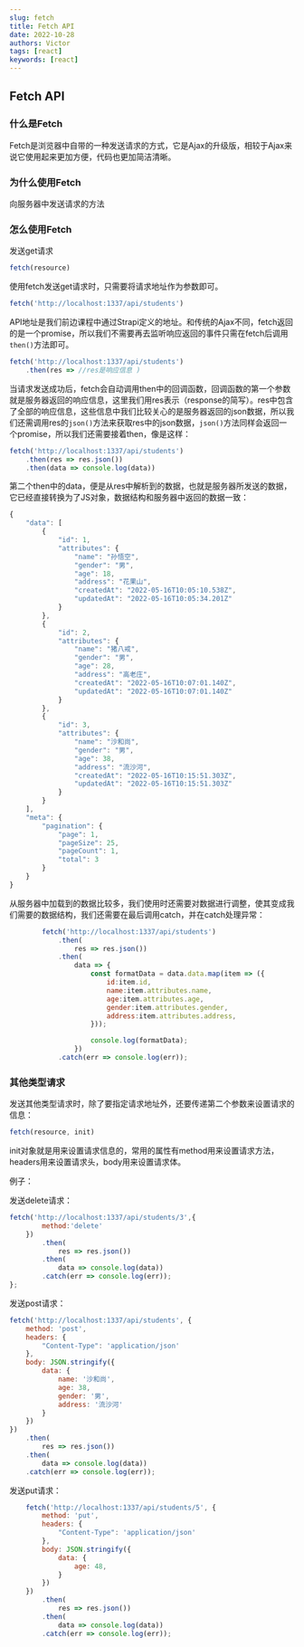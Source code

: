 ```yaml
---
slug: fetch
title: Fetch API
date: 2022-10-28
authors: Victor
tags: [react]
keywords: [react]
---
```

<!-- truncate -->
## Fetch API

### 什么是Fetch

Fetch是浏览器中自带的一种发送请求的方式，它是Ajax的升级版，相较于Ajax来说它使用起来更加方便，代码也更加简洁清晰。

### 为什么使用Fetch

向服务器中发送请求的方法

### 怎么使用Fetch

发送get请求

```jsx
fetch(resource)
```

使用fetch发送get请求时，只需要将请求地址作为参数即可。

```jsx
fetch('http://localhost:1337/api/students')
```

API地址是我们前边课程中通过Strapi定义的地址。和传统的Ajax不同，fetch返回的是一个promise，所以我们不需要再去监听响应返回的事件只需在fetch后调用`then()`方法即可。

```jsx
fetch('http://localhost:1337/api/students')
    .then(res => //res是响应信息 )
```

当请求发送成功后，fetch会自动调用then中的回调函数，回调函数的第一个参数就是服务器返回的响应信息，这里我们用res表示（response的简写）。res中包含了全部的响应信息，这些信息中我们比较关心的是服务器返回的json数据，所以我们还需调用res的`json()`方法来获取res中的json数据，`json()`方法同样会返回一个promise，所以我们还需要接着then，像是这样：

```jsx
fetch('http://localhost:1337/api/students')
    .then(res => res.json())
    .then(data => console.log(data))
```

第二个then中的data，便是从res中解析到的数据，也就是服务器所发送的数据，它已经直接转换为了JS对象，数据结构和服务器中返回的数据一致：

```jsx
{
    "data": [
        {
            "id": 1,
            "attributes": {
                "name": "孙悟空",
                "gender": "男",
                "age": 18,
                "address": "花果山",
                "createdAt": "2022-05-16T10:05:10.538Z",
                "updatedAt": "2022-05-16T10:05:34.201Z"
            }
        },
        {
            "id": 2,
            "attributes": {
                "name": "猪八戒",
                "gender": "男",
                "age": 28,
                "address": "高老庄",
                "createdAt": "2022-05-16T10:07:01.140Z",
                "updatedAt": "2022-05-16T10:07:01.140Z"
            }
        },
        {
            "id": 3,
            "attributes": {
                "name": "沙和尚",
                "gender": "男",
                "age": 38,
                "address": "流沙河",
                "createdAt": "2022-05-16T10:15:51.303Z",
                "updatedAt": "2022-05-16T10:15:51.303Z"
            }
        }
    ],
    "meta": {
        "pagination": {
            "page": 1,
            "pageSize": 25,
            "pageCount": 1,
            "total": 3
        }
    }
}
```

从服务器中加载到的数据比较多，我们使用时还需要对数据进行调整，使其变成我们需要的数据结构，我们还需要在最后调用catch，并在catch处理异常：

```jsx
        fetch('http://localhost:1337/api/students')
            .then(
                res => res.json())
            .then(
                data => {
                    const formatData = data.data.map(item => ({
                        id:item.id,
                        name:item.attributes.name,
                        age:item.attributes.age,
                        gender:item.attributes.gender,
                        address:item.attributes.address,
                    }));

                    console.log(formatData);
                })
            .catch(err => console.log(err));
```

### 其他类型请求

发送其他类型请求时，除了要指定请求地址外，还要传递第二个参数来设置请求的信息：

```jsx
fetch(resource, init)
```

init对象就是用来设置请求信息的，常用的属性有method用来设置请求方法，headers用来设置请求头，body用来设置请求体。

例子：

发送delete请求：

```jsx
fetch('http://localhost:1337/api/students/3',{
        method:'delete'
    })
        .then(
            res => res.json())
        .then(
            data => console.log(data))
        .catch(err => console.log(err));
};
```

发送post请求：

```jsx
fetch('http://localhost:1337/api/students', {
    method: 'post',
    headers: {
        "Content-Type": 'application/json'
    },
    body: JSON.stringify({
        data: {
            name: '沙和尚',
            age: 38,
            gender: '男',
            address: '流沙河'
        }
    })
})
    .then(
        res => res.json())
    .then(
        data => console.log(data))
    .catch(err => console.log(err));
```

发送put请求：

```jsx
    fetch('http://localhost:1337/api/students/5', {
        method: 'put',
        headers: {
            "Content-Type": 'application/json'
        },
        body: JSON.stringify({
            data: {
                age: 48,
            }
        })
    })
        .then(
            res => res.json())
        .then(
            data => console.log(data))
        .catch(err => console.log(err));
```
